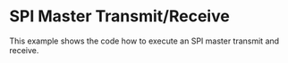 # SPI Master Transmit/Receive
This example shows the code how to execute an SPI master transmit and receive.